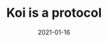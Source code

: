 ---
title: 'Koi is a protocol'
describe: 'Starting next month, 1000.0000000000 KOI will be generated each day, and given to whoever’s content received the most attention in the past 24 hours.'
layout: front
image: koiprotocol.png
date: 2021-01-16
newsdate: Jan 16, 2021
rsvpUrl: https://blog.openkoi.com/koi-is-a-protocol/
newsType: news
tag: news
---